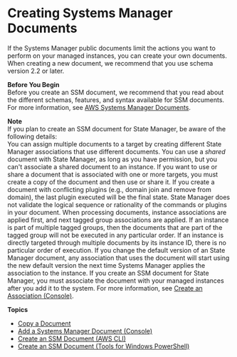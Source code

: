 # Creating Systems Manager Documents<a name="create-ssm-doc"></a>

If the Systems Manager public documents limit the actions you want to perform on your managed instances, you can create your own documents\. When creating a new document, we recommend that you use schema version 2\.2 or later\. 

**Before You Begin**  
Before you create an SSM document, we recommend that you read about the different schemas, features, and syntax available for SSM documents\. For more information, see [AWS Systems Manager Documents](sysman-ssm-docs.md)\.

**Note**  
If you plan to create an SSM document for State Manager, be aware of the following details:  
You can assign multiple documents to a target by creating different State Manager associations that use different documents\. 
You can use a *shared* document with State Manager, as long as you have permission, but you can't associate a shared document to an instance\. If you want to use or share a document that is associated with one or more targets, you must create a copy of the document and then use or share it\. 
If you create a document with conflicting plugins \(e\.g\., domain join and remove from domain\), the last plugin executed will be the final state\. State Manager does not validate the logical sequence or rationality of the commands or plugins in your document\.
When processing documents, instance associations are applied first, and next tagged group associations are applied\. If an instance is part of multiple tagged groups, then the documents that are part of the tagged group will not be executed in any particular order\. If an instance is directly targeted through multiple documents by its instance ID, there is no particular order of execution\. 
If you change the default version of an State Manager document, any association that uses the document will start using the new default version the next time Systems Manager applies the association to the instance\.
If you create an SSM document for State Manager, you must associate the document with your managed instances after you add it to the system\. For more information, see [Create an Association \(Console\)](sysman-state-assoc.md)\.

**Topics**
+ [Copy a Document](copy-document.md)
+ [Add a Systems Manager Document \(Console\)](create-ssm-console.md)
+ [Create an SSM Document \(AWS CLI\)](create-ssm-document-cli.md)
+ [Create an SSM Document \(Tools for Windows PowerShell\)](create-ssm-document-ps.md)